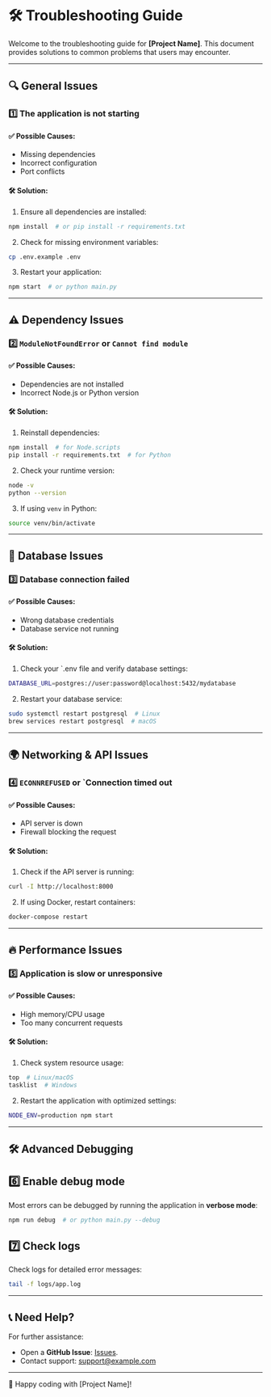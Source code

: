 # 🛠 Troubleshooting Guide

Welcome to the troubleshooting guide for **[Project Name]**. This document provides solutions to common problems that users may encounter.

---

## 🔍 **General Issues**
### **1️⃣ The application is not starting**
#### ✅ Possible Causes:
- Missing dependencies
- Incorrect configuration
- Port conflicts

#### 🛠 Solution:
1. Ensure all dependencies are installed:
```sh
npm install  # or pip install -r requirements.txt
```

2. Check for missing environment variables:
```sh
cp .env.example .env
```
3. Restart your application:
```sh
npm start  # or python main.py
```

---

## ⚠️ Dependency Issues
### 2️⃣ `ModuleNotFoundError` **or** `Cannot find module`
#### ✅ Possible Causes:
- Dependencies are not installed
- Incorrect Node.js or Python version
#### 🛠 Solution:
1. Reinstall dependencies:
```sh
npm install  # for Node.scripts
pip install -r requirements.txt  # for Python
```

2. Check your runtime version:
```sh
node -v
python --version
```

3. If using `venv` in Python:
```sh
source venv/bin/activate
```

---

## 🔄 Database Issues
### 3️⃣ Database connection failed
#### ✅ Possible Causes:
- Wrong database credentials
- Database service not running
#### 🛠 Solution:
1. Check your `.env file and verify database settings:
```sh
DATABASE_URL=postgres://user:password@localhost:5432/mydatabase
```
   
2. Restart your database service:
```sh
sudo systemctl restart postgresql  # Linux
brew services restart postgresql  # macOS
```

---

## 🌍 Networking & API Issues
### 4️⃣ `ECONNREFUSED` or `Connection timed out
#### ✅ Possible Causes:
- API server is down
- Firewall blocking the request
#### 🛠 Solution:
1. Check if the API server is running:
```sh
curl -I http://localhost:8000
```

2. If using Docker, restart containers:
```sh
docker-compose restart
```

--- 

## 🔥 Performance Issues
### 5️⃣ Application is slow or unresponsive
#### ✅ Possible Causes:
- High memory/CPU usage
- Too many concurrent requests
#### 🛠 Solution:
1. Check system resource usage:
```sh
top  # Linux/macOS
tasklist  # Windows
```

2. Restart the application with optimized settings:
```sh
NODE_ENV=production npm start
```

---

## 🛠 Advanced Debugging
## 6️⃣ Enable debug mode
Most errors can be debugged by running the application in **verbose mode**:
```sh
npm run debug  # or python main.py --debug
```

## 7️⃣ Check logs
Check logs for detailed error messages:
```sh
tail -f logs/app.log
```

---

## 📞 Need Help?
For further assistance:
- Open a **GitHub Issue**: [Issues](https://github.com/kdsn/project-template/issues).
- Contact support: <support@example.com>

---

🚀 Happy coding with [Project Name]!